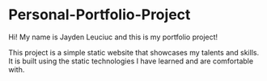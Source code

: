 # Personal-Portfolio-Project
Hi! My name is Jayden Leuciuc and this is my portfolio project!

This project is a simple static website that showcases my talents and skills.
It is built using the static technologies I have learned and are comfortable with.

